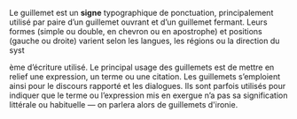 Le guillemet est un **signe** typographique de ponctuation, principalement utilisé par paire d’un guillemet ouvrant et d’un guillemet fermant. Leurs formes (simple ou double, en chevron ou en apostrophe) et positions (gauche ou droite) varient selon les langues, les régions ou la direction du syst

ème d’écriture utilisé. Le principal usage des guillemets est de mettre en relief une expression, un terme ou une citation. Les guillemets s’emploient ainsi pour le discours rapporté et les dialogues. Ils sont parfois utilisés pour indiquer que le terme ou l’expression mis en exergue n’a pas sa signification littérale ou habituelle — on parlera alors de guillemets d'ironie.
